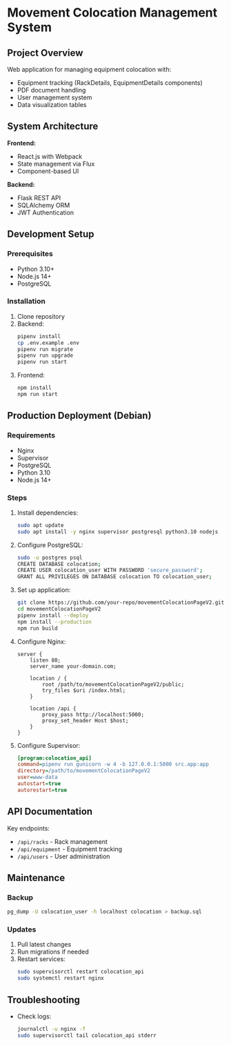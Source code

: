 # Movement Colocation Management System

## Project Overview
Web application for managing equipment colocation with:
- Equipment tracking (RackDetails, EquipmentDetails components)
- PDF document handling
- User management system
- Data visualization tables

## System Architecture
**Frontend:**
- React.js with Webpack
- State management via Flux
- Component-based UI

**Backend:**
- Flask REST API
- SQLAlchemy ORM
- JWT Authentication

## Development Setup
### Prerequisites
- Python 3.10+
- Node.js 14+
- PostgreSQL

### Installation
1. Clone repository
2. Backend:
   ```bash
   pipenv install
   cp .env.example .env
   pipenv run migrate
   pipenv run upgrade
   pipenv run start
   ```
3. Frontend:
   ```bash
   npm install
   npm run start
   ```

## Production Deployment (Debian)
### Requirements
- Nginx
- Supervisor
- PostgreSQL
- Python 3.10
- Node.js 14+

### Steps
1. Install dependencies:
   ```bash
   sudo apt update
   sudo apt install -y nginx supervisor postgresql python3.10 nodejs
   ```

2. Configure PostgreSQL:
   ```bash
   sudo -u postgres psql
   CREATE DATABASE colocation;
   CREATE USER colocation_user WITH PASSWORD 'secure_password';
   GRANT ALL PRIVILEGES ON DATABASE colocation TO colocation_user;
   ```

3. Set up application:
   ```bash
   git clone https://github.com/your-repo/movementColocationPageV2.git
   cd movementColocationPageV2
   pipenv install --deploy
   npm install --production
   npm run build
   ```

4. Configure Nginx:
   ```nginx
   server {
       listen 80;
       server_name your-domain.com;

       location / {
           root /path/to/movementColocationPageV2/public;
           try_files $uri /index.html;
       }

       location /api {
           proxy_pass http://localhost:5000;
           proxy_set_header Host $host;
       }
   }
   ```

5. Configure Supervisor:
   ```ini
   [program:colocation_api]
   command=pipenv run gunicorn -w 4 -b 127.0.0.1:5000 src.app:app
   directory=/path/to/movementColocationPageV2
   user=www-data
   autostart=true
   autorestart=true
   ```

## API Documentation
Key endpoints:
- `/api/racks` - Rack management
- `/api/equipment` - Equipment tracking
- `/api/users` - User administration

## Maintenance
### Backup
```bash
pg_dump -U colocation_user -h localhost colocation > backup.sql
```

### Updates
1. Pull latest changes
2. Run migrations if needed
3. Restart services:
   ```bash
   sudo supervisorctl restart colocation_api
   sudo systemctl restart nginx
   ```

## Troubleshooting
- Check logs:
  ```bash
  journalctl -u nginx -f
  sudo supervisorctl tail colocation_api stderr
  ```
